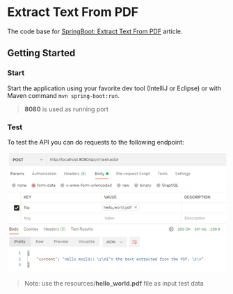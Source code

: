 # Extract Text From PDF

The code base for [SpringBoot: Extract Text From PDF](https://medium.com/@georgeberar/springboot-extract-text-from-pdf-1d8d41b5adac) article.

## Getting Started

### Start

Start the application using your favorite dev tool (IntelliJ or Eclipse) or with Maven command ``mvn spring-boot:run``.

> **8080** is used as running port

### Test

To test the API you can do requests to the following endpoint:

![Scheme](assets/extractor_response.png)

> Note: use the resources/**hello_world.pdf** file as input test data


